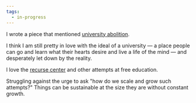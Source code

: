 ```yaml
---
tags:
  - in-progress
---
```



I wrote a piece that mentioned [university abolition](https://olu.online/abolition/#university-abolition).

I think I am still pretty in love with the ideal of a university — a place people can go and learn what their hearts desire and live a life of the mind — and desperately let down by the reality. 

I love the [recurse center](https://www.recurse.com/) and other attempts at free education. 

Struggling against the urge to ask "how do we scale and grow such attempts?" Things can be sustainable at the size they are without constant growth. 